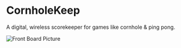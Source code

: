# CornholeKeep
A digital, wireless scorekeeper for games like cornhole & ping pong.

![Front Board Picture](http://url/to/img.png)
